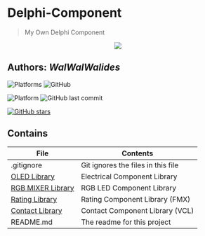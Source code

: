 # Delphi-Component
> My Own Delphi Component

<p align ="center">
<img src =Delphi-Component.jpg/>
<p/>

**Authors:**  *WalWalWalides*
------
![Platforms](https://img.shields.io/badge/Supported%20platforms-Win32%20and%20Win64-red.svg)
![GitHub](https://img.shields.io/github/license/walwalwalides/Delphi-Collection-Component)


![Platform](https://img.shields.io/badge/delphi->%3D_2010-glue)
![GitHub last commit](https://img.shields.io/github/last-commit/walwalwalides/Delphi-Collection-Component)

[![GitHub stars](https://img.shields.io/github/stars/walwalwalides/Delphi-Collection-Component)](https://github.com/walwalwalides/Delphi-Collection-Component/stargazers)

## Contains

| File | Contents | 
| --- | --- |
| .gitignore | Git ignores the files in this file |
|[OLED Library](https://github.com/walwalwalides/Delphi-Component/tree/master/OLED%20Library) | Electrical Component Library|
|[RGB MIXER Library](https://github.com/walwalwalides/Delphi-Component/tree/master/RGB%20Mixer%20Library) | RGB LED Component Library|
|[Rating Library](https://github.com/walwalwalides/Delphi-Component/tree/master/Rating%20Library) | Rating Component Library (FMX)|
|[Contact Library](https://github.com/walwalwalides/Delphi-Component/tree/master/Contact%20Library) | Contact Component Library (VCL)|
| README.md | The readme for this project
